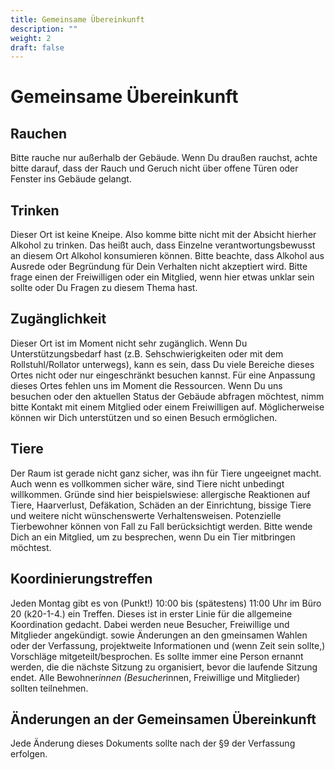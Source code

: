 ```yaml
---
title: Gemeinsame Übereinkunft
description: ""
weight: 2
draft: false
---
```

# Gemeinsame Übereinkunft

## Rauchen

Bitte rauche nur außerhalb der Gebäude. Wenn Du draußen rauchst, achte bitte darauf, dass der Rauch und Geruch nicht über offene Türen oder Fenster ins Gebäude gelangt.

## Trinken

Dieser Ort ist keine Kneipe. Also komme bitte nicht mit der Absicht hierher Alkohol zu trinken. Das heißt auch, dass Einzelne verantwortungsbewusst an diesem Ort Alkohol konsumieren können. Bitte beachte, dass Alkohol aus Ausrede oder Begründung für Dein Verhalten nicht akzeptiert wird. Bitte frage einen der Freiwilligen oder ein Mitglied, wenn hier etwas unklar sein sollte oder Du Fragen zu diesem Thema hast.

## Zugänglichkeit

Dieser Ort ist im Moment nicht sehr zugänglich. Wenn Du Unterstützungsbedarf hast (z.B. Sehschwierigkeiten oder mit dem Rollstuhl/Rollator unterwegs), kann es sein, dass Du viele Bereiche dieses Ortes nicht oder nur eingeschränkt besuchen kannst. Für eine Anpassung dieses Ortes fehlen uns im Moment die Ressourcen. Wenn Du uns besuchen oder den aktuellen Status der Gebäude abfragen möchtest, nimm bitte Kontakt mit einem Mitglied oder einem Freiwilligen auf. Möglicherweise können wir Dich unterstützen und so einen Besuch ermöglichen.

## Tiere

Der Raum ist gerade nicht ganz sicher, was ihn für Tiere ungeeignet macht. Auch wenn es vollkommen sicher wäre, sind Tiere nicht unbedingt willkommen. Gründe sind hier beispielswiese: allergische Reaktionen auf Tiere, Haarverlust, Defäkation, Schäden an der Einrichtung, bissige Tiere und weitere nicht wünschenswerte Verhaltensweisen. Potenzielle Tierbewohner können von Fall zu Fall berücksichtigt werden. Bitte wende Dich an ein Mitglied, um zu besprechen, wenn Du ein Tier mitbringen möchtest.

## Koordinierungstreffen

Jeden Montag gibt es von (Punkt!) 10:00 bis (spätestens) 11:00 Uhr im Büro 20 (k20-1-4.) ein Treffen. Dieses ist in erster Linie für die allgemeine Koordination gedacht. Dabei werden neue Besucher, Freiwillige und Mitglieder angekündigt. sowie Änderungen an den gmeinsamen Wahlen oder der Verfassung, projektweite Informationen und (wenn Zeit sein sollte,) Vorschläge mitgeteilt/besprochen. Es sollte immer eine Person ernannt werden, die die nächste Sitzung zu organisiert, bevor die laufende Sitzung endet. Alle Bewohner*innen (Besucher*innen, Freiwillige und Mitglieder) sollten teilnehmen.

## Änderungen an der Gemeinsamen Übereinkunft

Jede Änderung dieses Dokuments sollte nach der §9 der Verfassung erfolgen.